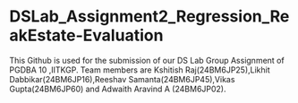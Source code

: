 # DSLab_Assignment2_Regression_ReakEstate-Evaluation
This Github is used for the submission of our DS Lab Group Assignment of PGDBA 10 ,IITKGP. Team members are Kshitish Raj(24BM6JP25),Likhit Dabbikar(24BM6JP16),Reeshav Samanta(24BM6JP45),Vikas Gupta(24BM6JP60) and Adwaith Aravind A (24BM6JP02).
